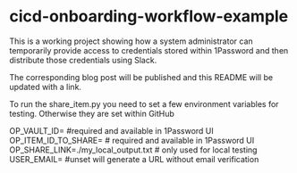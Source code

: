 # cicd-onboarding-workflow-example

This is a working project showing how a system administrator can temporarily provide access to credentials stored within 1Password and then distribute those credentials using Slack.

The corresponding blog post will be published and this README will be updated with a link.




To run the share_item.py you need to set a few environment variables for testing.  Otherwise they are set within GitHub

OP_VAULT_ID= #required and available in 1Password UI
OP_ITEM_ID_TO_SHARE= # required and available in 1Password UI
OP_SHARE_LINK=./my_local_output.txt # only used for local testing
USER_EMAIL= #unset will generate a URL without email verification 